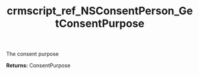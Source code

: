﻿---
title: crmscript_ref_NSConsentPerson_GetConsentPurpose
description: ConsentPurpose NSConsentPerson.GetConsentPurpose()
intellisense: NSConsentPerson.GetConsentPurpose
keywords: NSConsentPerson, GetConsentPurpose
so.topic: reference
---

The consent purpose

**Returns:** ConsentPurpose


